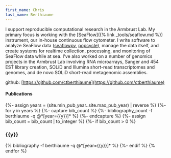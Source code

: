 ```yaml
---
first_name: Chris
last_name: Berthiaume
---
```


I support reproducible computational research in the Armbrust Lab.
My primary focus is working with the [SeaFlow]({% link _tools/seaflow.md %}) instrument,
our in-house continuous flow cytometer. I write software to analyze SeaFlow data ([seaflowpy](https://github.com/seaflow-uw/seaflowpy), [popcycle](https://github.com/seaflow-uw/popcycle)), manage the data itself, and create systems for realtime collection, processing, and monitoring of SeaFlow data while at sea.
I've also worked on a number of genomics projects in the Armbrust Lab involving RNA microarrays, Sanger and 454 EST library creation, SOLiD and Illumina short-read transcriptomes and genomes, and de novo SOLiD short-read metagenomic assemblies.

github: [https://github.com/ctberthiaume](https://github.com/ctberthiaume)

#### Publications

<div class="publications">
{%- assign years = (site.min_pub_year..site.max_pub_year) | reverse %}
{%- for y in years %}
  {%- capture bib_count %}
    {%- bibliography_count -f berthiaume -q @*[year={{y}}]* %}
  {%- endcapture %}
  {%- assign bib_count = bib_count | to_integer %}
  {%- if bib_count > 0 %}
    <h3 class="year">{{y}}</h3>
    {% bibliography -f berthiaume -q @*[year={{y}}]* %}
  {%- endif %}
{% endfor %}
</div>
